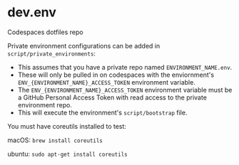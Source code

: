# dev.env

Codespaces dotfiles repo

Private environment configurations can be added in `script/private_environments`:

- This assumes that you have a private repo named `ENVIRONMENT_NAME.env`.
- These will only be pulled in on codespaces with the enviornment's `ENV_{ENVIRONMENT_NAME}_ACCESS_TOKEN` environment variable.
- The `ENV_{ENVIRONMENT_NAME}_ACCESS_TOKEN` environment variable must be a GitHub Personal Access Token with read access to the private environment repo.
- This will execute the environment's `script/bootstrap` file.

You must have coreutils installed to test:

macOS: `brew install coreutils`

ubuntu: `sudo apt-get install coreutils`

